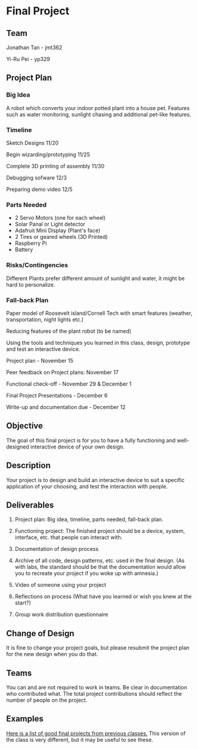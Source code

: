 # Final Project


## Team

Jonathan Tan - jmt362

Yi-Ru Pei - yp329


## Project Plan

### Big Idea

A robot which converts your indoor potted plant into a house pet.
Features such as water monitoring, sunlight chasing and additional pet-like features.

### Timeline

Sketch Designs 11/20

Begin wizarding/prototyping 11/25

Complete 3D printing of assembly 11/30

Debugging sofware 12/3

Preparing demo video 12/5

### Parts Needed

- 2 Servo Motors (one for each wheel)
- Solar Panal or Light detector
- Adafruit Mini Display (Plant's face)
- 2 Tires or geared wheels (3D Printed)
- Raspberry Pi
- Battery

### Risks/Contingencies

Different Plants prefer different amount of sunlight and water, it might be hard to personalize. 


### Fall-back Plan

Paper model of Roosevelt island/Cornell Tech with smart features (weather, transportation, night lights etc.)

Reducing features of the plant robot (to be named)






Using the tools and techniques you learned in this class, design, prototype and test an interactive device.

Project plan - November 15

Peer feedback on Project plans: November 17

Functional check-off - November 29 & December 1

Final Project Presentations - December 6

Write-up and documentation due - December 12

## Objective

The goal of this final project is for you to have a fully functioning and well-designed interactive device of your own design.
 
## Description
Your project is to design and build an interactive device to suit a specific application of your choosing, and test the interaction with people. 

## Deliverables

1. Project plan: Big idea, timeline, parts needed, fall-back plan.

2. Functioning project: The finished project should be a device, system, interface, etc. that people can interact with.

3. Documentation of design process
4. Archive of all code, design patterns, etc. used in the final design. (As with labs, the standard should be that the documentation would allow you to recreate your project if you woke up with amnesia.)
5. Video of someone using your project
6. Reflections on process (What have you learned or wish you knew at the start?)

7. Group work distribution questionnaire

## Change of Design

It is fine to change your project goals, but please resubmit the project plan for the new design when you do that.


## Teams

You can and are not required to work in teams. Be clear in documentation who contributed what. The total project contributions should reflect the number of people on the project.

## Examples

[Here is a list of good final projects from previous classes.](https://github.com/FAR-Lab/Developing-and-Designing-Interactive-Devices/wiki/Previous-Final-Projects)
This version of the class is very different, but it may be useful to see these.
